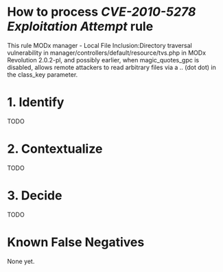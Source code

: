 # How to process *CVE-2010-5278 Exploitation Attempt* rule
This rule MODx manager - Local File Inclusion:Directory traversal vulnerability in manager/controllers/default/resource/tvs.php in MODx Revolution 2.0.2-pl, and possibly earlier, when magic_quotes_gpc is disabled, allows remote attackers to read arbitrary files via a .. (dot dot) in the class_key parameter.

# 1. Identify
TODO

# 2. Contextualize
TODO

# 3. Decide
TODO

# Known False Negatives
None yet.
